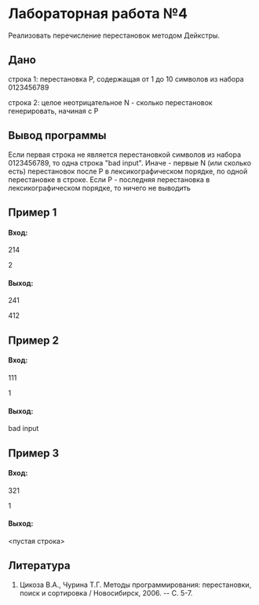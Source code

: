 # Лабораторная работа №4

Реализовать перечисление перестановок методом Дейкстры.

## Дано
строка 1: перестановка P, содержащая от 1 до 10 символов из набора 0123456789

строка 2: целое неотрицательное N - сколько перестановок генерировать, начиная с P

## Вывод программы
Если первая строка не является перестановкой символов из набора 0123456789, то одна строка "bad input". Иначе - первые N (или сколько есть) перестановок после P в лексикографическом порядке, по одной перестановке в строке. Если P - последняя перестановка в лексикографическом порядке, то ничего не выводить

## Пример 1
#### Вход:
214

2
#### Выход:
241

412

## Пример 2
#### Вход:
111

1
#### Выход:
bad input

## Пример 3
#### Вход:
321

1
#### Выход:
<пустая строка>

## Литература
1. Цикоза В.А., Чурина Т.Г. Методы программирования: перестановки, поиск и сортировка / Новосибирск, 2006. -- С. 5-7.

